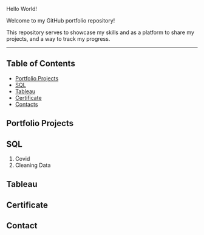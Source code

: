 Hello World!

Welcome to my GitHub portfolio repository!

This repository serves to showcase my skills and as a platform to share my projects, and a way to track my progress.
***

## Table of Contents
- [Portfolio Projects](#portfolio-projects)
- [SQL](#SQL)
- [Tableau](#Tableau)
- [Certificate](#Certificate)
- [Contacts](#Contact)

## Portfolio Projects

## SQL
1. Covid
2. Cleaning Data

## Tableau

## Certificate

## Contact
